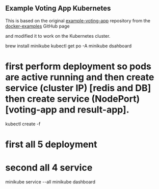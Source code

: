 ## Example Voting App Kubernetes

This is based on the original [example-voting-app](https://github.com/dockersamples/example-voting-app) repository from the [docker-examples](https://github.com/dockersamples) GitHub page

and modified it to work on the Kubernetes cluster.


brew install minikube
kubectl get po -A
minikube dsahboard
# first perform deployment so pods are active running and then create service (cluster IP) [redis and DB] then create service (NodePort) [voting-app and result-app]. 
kubectl create -f <all files> 
# first all 5 deployment
# second all 4 service
minikube service --all
minikube dashboard
